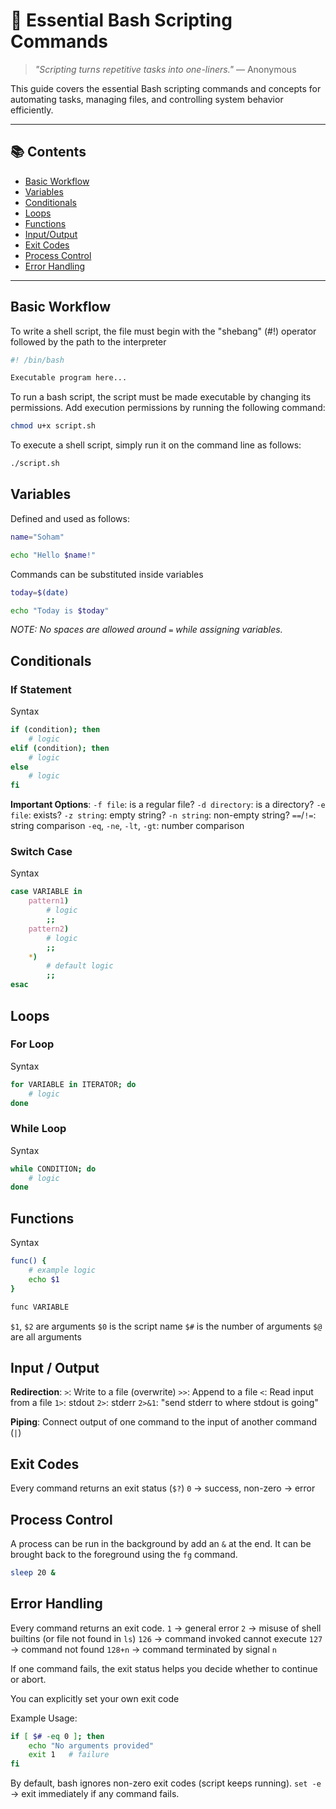 # 🐚 Essential Bash Scripting Commands

> _"Scripting turns repetitive tasks into one-liners."_ — Anonymous

This guide covers the essential Bash scripting commands and concepts for automating tasks, managing files, and controlling system behavior efficiently.

---

## 📚 Contents

- [Basic Workflow](#basic-workflow)
- [Variables](#variables)
- [Conditionals](#conditionals)
- [Loops](#loops)
- [Functions](#functions)
- [Input/Output](#input--output)
- [Exit Codes](#exit-codes)
- [Process Control](#process-control)
- [Error Handling](#error-handling)

---

## Basic Workflow

To write a shell script, the file must begin with the "shebang" (#!) operator followed by the path to the interpreter

```bash
#! /bin/bash

Executable program here...
```

To run a bash script, the script must be made executable by changing its permissions. Add execution permissions by running the following command:

```bash
chmod u+x script.sh
```

To execute a shell script, simply run it on the command line as follows:

```bash
./script.sh
```

## Variables

Defined and used as follows:

```bash
name="Soham"

echo "Hello $name!"
```

Commands can be substituted inside variables

```bash
today=$(date)

echo "Today is $today"
```

_NOTE: No spaces are allowed around `=` while assigning variables._

## Conditionals

### If Statement

Syntax

```bash
if (condition); then
    # logic
elif (condition); then
    # logic
else
    # logic
fi
```

**Important Options**:
`-f file`: is a regular file?
`-d directory`: is a directory?
`-e file`: exists?
`-z string`: empty string?
`-n string`: non-empty string?
`==`/`!=`: string comparison
`-eq`, `-ne`, `-lt`, `-gt`: number comparison

### Switch Case

Syntax

```bash
case VARIABLE in
    pattern1)
        # logic
        ;;
    pattern2)
        # logic
        ;;
    *)
        # default logic
        ;;
esac
```

## Loops

### For Loop

Syntax

```bash
for VARIABLE in ITERATOR; do
    # logic
done

```

### While Loop

Syntax

```bash
while CONDITION; do
    # logic
done
```

## Functions

Syntax

```bash
func() {
    # example logic
    echo $1
}

func VARIABLE
```

`$1`, `$2` are arguments
`$0` is the script name
`$#` is the number of arguments
`$@` are all arguments

## Input / Output

**Redirection**:
`>`: Write to a file (overwrite)
`>>`: Append to a file
`<`: Read input from a file
`1>`: stdout
`2>`: stderr
`2>&1`: "send stderr to where stdout is going"

**Piping**: Connect output of one command to the input of another command (`|`)

## Exit Codes

Every command returns an exit status (`$?`)
`0` -> success, non-zero -> error

## Process Control

A process can be run in the background by add an `&` at the end. It can be brought back to the foreground using the `fg` command.

```bash
sleep 20 &
```

## Error Handling

Every command returns an exit code.
`1` → general error
`2` → misuse of shell builtins (or file not found in `ls`)
`126` → command invoked cannot execute
`127` → command not found
`128+n` → command terminated by signal `n`

If one command fails, the exit status helps you decide whether to continue or abort.

You can explicitly set your own exit code

Example Usage:

```bash
if [ $# -eq 0 ]; then
    echo "No arguments provided"
    exit 1   # failure
fi
```

By default, bash ignores non-zero exit codes (script keeps running).
`set -e` → exit immediately if any command fails.
